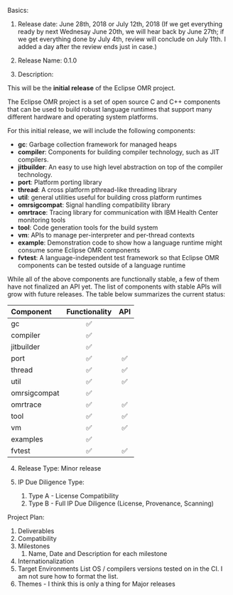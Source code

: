 Basics:
1. Release date: June 28th, 2018 or July 12th, 2018 (If we get everything ready by next Wednesay June 20th, we will hear back by June 27th; if we get everything done by July 4th, review will conclude on July 11th. I added a day after the review ends just in case.)

2. Release Name: 0.1.0

3. Description:

This will be the **initial release** of the Eclipse OMR project. 

The Eclipse OMR project is a set of open source C and C++ components that can be used to build robust language runtimes that support many different hardware and operating system platforms.

For this initial release, we will include the following components:

* **gc**: Garbage collection framework for managed heaps
* **compiler**: Components for building compiler technology, such as JIT compilers.
* **jitbuilder**: An easy to use high level abstraction on top of the compiler technology.
* **port**: Platform porting library
* **thread**: A cross platform pthread-like threading library
* **util**: general utilities useful for building cross platform runtimes
* **omrsigcompat**: Signal handling compatibility library
* **omrtrace**: Tracing library for communication with IBM Health Center monitoring tools
* **tool**: Code generation tools for the build system
* **vm**: APIs to manage per-interpreter and per-thread contexts
* **example**: Demonstration code to show how a language runtime might consume some Eclipse OMR components
* **fvtest**: A language-independent test framework so that Eclipse OMR components can be tested outside of a language runtime

While all of the above components are functionally stable, a few of them have not finalized an API yet. The list of components with stable APIs will grow with future releases. The table below summarizes the current status:

Component     | Functionality          | API 
:--------------|:---------------------:|:------------:
gc            | :white_check_mark:    | 
compiler      | :white_check_mark:    | 
jitbuilder    | :white_check_mark:    | 
port          | :white_check_mark:    | :white_check_mark:
thread        | :white_check_mark:    | :white_check_mark:
util          | :white_check_mark:    | :white_check_mark:
omrsigcompat  | :white_check_mark:    | 
omrtrace      | :white_check_mark:    | :white_check_mark:
tool          | :white_check_mark:    | :white_check_mark:
vm            | :white_check_mark:    | :white_check_mark:
examples      | :white_check_mark:    | 
fvtest        | :white_check_mark:    | :white_check_mark:

4. Release Type: Minor release

5. IP Due Diligence Type: 
    1. Type A - License Compatibility
    2. Type B - Full IP Due Diligence (License, Provenance, Scanning)
 
Project Plan:
1. Deliverables
2. Compatibility
3. Milestones
     1. Name, Date and Description for each milestone
4. Internationalization
5. Target Environments
     List OS / compilers versions tested on in the CI.  I am not sure how to format the list.
6. Themes - I think this is only a thing for Major releases
 
